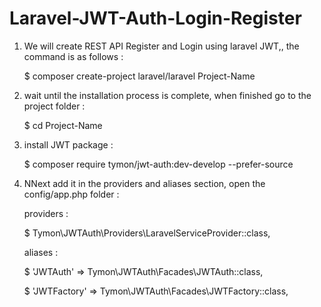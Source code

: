 # Laravel-JWT-Auth-Login-Register

1. We will create REST API Register and Login using laravel JWT,, the command is as follows :

    $ composer create-project laravel/laravel Project-Name
  
2. wait until the installation process is complete, when finished go to the project folder :

    $ cd Project-Name
  
3. install JWT package :

    $ composer require tymon/jwt-auth:dev-develop --prefer-source
    
4. NNext add it in the providers and aliases section, open the config/app.php folder :
    
    providers : 
    
    $ Tymon\JWTAuth\Providers\LaravelServiceProvider::class,
    
    aliases : 
    
    $ 'JWTAuth' => Tymon\JWTAuth\Facades\JWTAuth::class,
    
    $ 'JWTFactory' => Tymon\JWTAuth\Facades\JWTFactory::class,
